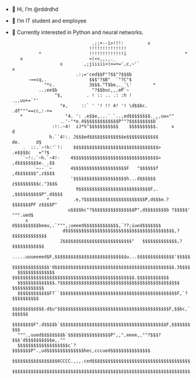 - 👋 Hi, I’m @rddrdhd
- 💞️ I’m IT student and employee
- 🌱 Currently interested in Python and neural networks.

                                    .;;+--i>!!!:         x
                                   !!!!!!!!!!!!!!
                *                  !!!!!!!!!!!!!i                      *
         x                         <(<<,,,,._
                        x        ,;jiiiii<)>=+=',c,~'`                         x
                              .:;='ced$$F"?$$"?$$$b
            -==cq,.                $$$"?$B"  `"?C"$
                  "*c.             3$$$."T$be,._`\'        *
                ..;ee$b             "?$$buc,,,eP`~
                      "$,         . ! :: .. .: :h !                  .,,uu+=`"'
                        "e,     ::` ' '! !! 4! '! \d$$bc.         .df"""==cc,:-+=
         *                "4. ': .e$$e,...` `..,ed$$$$$$$$._,,uu=""
                        ..'-"*e.4$$$$$$$$$$$$$P""?$$$$$$$$$b`
                     :!:.~4!  zJ*%^$$$$$$$$$$$    $$$$$$$$$$.     x              d
                    h.``4!:. J$$$ed$$$$$$$$$$$$$e$$$$$$$$$$$$          de.      d$
          .  ::.`~!h:'`!:    $$$$$$$$$$$$$$$$$$$$$$$$$$$$$$$$>      .e$$$$c   ="?$
         ``~!:.`~h.`~4!-    4$$$$$$$$$$$$$$$$$$$$$$$$$$$$$$$$>    ,d$$$$$$$$e. .$$
              `~--``~       4$$$$$$$$$$$$$$$$$$$$F   "$$$$$$f     ,d$$$$$$$",z$$$$
                            '$$$$$$$$$$$$$$$$$$$$h...d$$$$$$     z$$$$$$$$$c."3$$$
                              9$$$$$$$$$$$$$$$$$$$$$$$$$$$F,.  ,$$$$$$$$$$P".d$$$$
                   *         .e,?$$$$$$$$$$$$$$$$$$$$$$$P,d$$$e.?$$$$$$$PF z$$$$P"
                           u$$$$bc"?$$$$$$$$$$$$$$$$P",d$$$$$$$$b ?$$$$$' """.ued$
           x              d$$$$$$$$$beeu,.`""",;ueeed$$$$$$$$$$$$$,`??;iued$$$$$$$
                         d$$$$$$$$$$$$$$$$$$$$$$$$$$$$$$$$$$$$$$$$$,?$$$$$$$$$$$$$
                        J$$$$$$$$$$$$$$$$$$$$$$$$$$"   $$$$$$$$$$$$$,?$$$$$$$$$$$$
        .....uuueeeed$F,$$$$$$$$$$$$$$$$$$$$$$$$$$$u...$$$$$$$$$$$$$$'$$$$$$$$$$$$
        $$$$$$$$$$$$$$'d$$$$$$$$$$$$$$$$$$$$$$$$$$$$$$$$$$$$$$$$$$$$$.3$$$$$$$$$$$
        $$$$$$$$$$$$$$ $$$$$$$$$$$$$$$$$$$$$$$$$$$$$$$$$$$$$$$$$$$$$$.$$$$$$$$$$$$
        $$$$$$$$$$$$$$.?$$$$$$$$$$$$$$$$$$$$$$$$$$$$$$$$$$$$$$$$$$$$$ $$$$$$$$$$$$
        $$$$$$$$$$$$F?``$$$$$$$$$$$$$$$$$$$$$$$$$$$$$$$$$$$$$$$$$$$$F,`?$$$$$$$$$$
        $$$$$$$$$$$$.d$u"$$$$$$$$$$$$$$$$$$$$$$$$$$$$$$$$$$$$$$$$$$F,$$bc,`?$$$$$$
        $$$$$$$$F".d$$$$b`$$$$$$$$$$$$$$$$$$$$$$$$$$$$$$$$$$$$$$$$F,$$$$$$$u,`?$$$
        """.,uued$$$$$$$$b`$$$$$$$$$$$$$$$$P",,",eeee,,""?$$$?$$$'d$$$$$$$$$$e,.""
        $$$$$$$$$$$$$$$$$$$c`?$$$$$$$P".,ud$$$$$$$$$$$$$$hec,cccued$$$$$$$$$$$$$$$
        $$$$$$$$$$$$$$$$$6CCCC.,,,.ced$$$$$$$$$$$$$$$$$$$$$$$$$$$$$$$$$$$$$$$$$$$$
        $$$$$$$$$$$$$$$$$$$$$$$$$$$$$$$$$$$$$$$$$$$$$$$$$$$$$$$$$$$$$$$$$$$$$$$$$$

<!---
rddrdhd/rddrdhd is a ✨ special ✨ repository because its `README.md` (this file) appears on your GitHub profile.
You can click the Preview link to take a look at your changes.
--->
